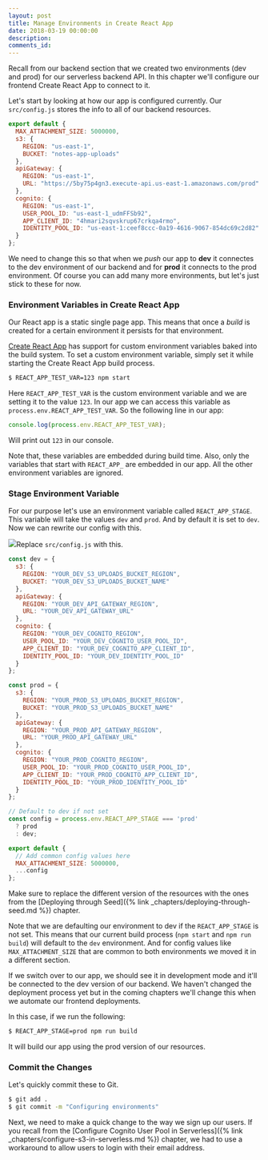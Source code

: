 ```yaml
---
layout: post
title: Manage Environments in Create React App
date: 2018-03-19 00:00:00
description:
comments_id:
---
```


Recall from our backend section that we created two environments (dev and prod) for our serverless backend API. In this chapter we'll configure our frontend Create React App to connect to it.

Let's start by looking at how our app is configured currently. Our `src/config.js` stores the info to all of our backend resources.

``` js
export default {
  MAX_ATTACHMENT_SIZE: 5000000,
  s3: {
    REGION: "us-east-1",
    BUCKET: "notes-app-uploads"
  },
  apiGateway: {
    REGION: "us-east-1",
    URL: "https://5by75p4gn3.execute-api.us-east-1.amazonaws.com/prod"
  },
  cognito: {
    REGION: "us-east-1",
    USER_POOL_ID: "us-east-1_udmFFSb92",
    APP_CLIENT_ID: "4hmari2sqvskrup67crkqa4rmo",
    IDENTITY_POOL_ID: "us-east-1:ceef8ccc-0a19-4616-9067-854dc69c2d82"
  }
};
```

We need to change this so that when we *push* our app to **dev** it connectes to the dev environment of our backend and for **prod** it connects to the prod environment. Of course you can add many more environments, but let's just stick to these for now.

### Environment Variables in Create React App

Our React app is a static single page app. This means that once a *build* is created for a certain environment it persists for that environment.

[Create React App](https://github.com/facebookincubator/create-react-app/blob/master/packages/react-scripts/template/README.md#adding-custom-environment-variables) has support for custom environment variables baked into the build system. To set a custom environment variable, simply set it while starting the Create React App build process.

``` bash
$ REACT_APP_TEST_VAR=123 npm start
```

Here `REACT_APP_TEST_VAR` is the custom environment variable and we are setting it to the value `123`. In our app we can access this variable as `process.env.REACT_APP_TEST_VAR`. So the following line in our app:

``` js
console.log(process.env.REACT_APP_TEST_VAR);
```

Will print out `123` in our console.

Note that, these variables are embedded during build time. Also, only the variables that start with `REACT_APP_` are embedded in our app. All the other environment variables are ignored.

### Stage Environment Variable

For our purpose let's use an environment variable called `REACT_APP_STAGE`. This variable will take the values `dev` and `prod`. And by default it is set to `dev`. Now we can rewrite our config with this.

<img class="code-marker" src="/assets/s.png" />Replace `src/config.js` with this.

``` js
const dev = {
  s3: {
    REGION: "YOUR_DEV_S3_UPLOADS_BUCKET_REGION",
    BUCKET: "YOUR_DEV_S3_UPLOADS_BUCKET_NAME"
  },
  apiGateway: {
    REGION: "YOUR_DEV_API_GATEWAY_REGION",
    URL: "YOUR_DEV_API_GATEWAY_URL"
  },
  cognito: {
    REGION: "YOUR_DEV_COGNITO_REGION",
    USER_POOL_ID: "YOUR_DEV_COGNITO_USER_POOL_ID",
    APP_CLIENT_ID: "YOUR_DEV_COGNITO_APP_CLIENT_ID",
    IDENTITY_POOL_ID: "YOUR_DEV_IDENTITY_POOL_ID"
  }
};

const prod = {
  s3: {
    REGION: "YOUR_PROD_S3_UPLOADS_BUCKET_REGION",
    BUCKET: "YOUR_PROD_S3_UPLOADS_BUCKET_NAME"
  },
  apiGateway: {
    REGION: "YOUR_PROD_API_GATEWAY_REGION",
    URL: "YOUR_PROD_API_GATEWAY_URL"
  },
  cognito: {
    REGION: "YOUR_PROD_COGNITO_REGION",
    USER_POOL_ID: "YOUR_PROD_COGNITO_USER_POOL_ID",
    APP_CLIENT_ID: "YOUR_PROD_COGNITO_APP_CLIENT_ID",
    IDENTITY_POOL_ID: "YOUR_PROD_IDENTITY_POOL_ID"
  }
};

// Default to dev if not set
const config = process.env.REACT_APP_STAGE === 'prod'
  ? prod
  : dev;

export default {
  // Add common config values here
  MAX_ATTACHMENT_SIZE: 5000000,
  ...config
};
```

Make sure to replace the different version of the resources with the ones from the [Deploying through Seed]({% link _chapters/deploying-through-seed.md %}) chapter.

Note that we are defaulting our environment to dev if the `REACT_APP_STAGE` is not set. This means that our current build process (`npm start` and `npm run build`) will default to the `dev` environment. And for config values like `MAX_ATTACHMENT_SIZE` that are common to both environments we moved it in a different section.

If we switch over to our app, we should see it in development mode and it'll be connected to the dev version of our backend. We haven't changed the deployment process yet but in the coming chapters we'll change this when we automate our frontend deployments.

In this case, if we run the following:

``` bash
$ REACT_APP_STAGE=prod npm run build
```

It will build our app using the prod version of our resources.

### Commit the Changes

Let's quickly commit these to Git.

``` bash
$ git add .
$ git commit -m "Configuring environments"
```

Next, we need to make a quick change to the way we sign up our users. If you recall from the [Configure Cognito User Pool in Serverless]({% link _chapters/configure-s3-in-serverless.md %}) chapter, we had to use a workaround to allow users to login with their email address.
